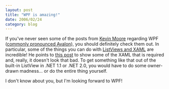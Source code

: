 ```yaml
---
layout: post
title: "WPF is amazing!"
date: 2006/02/24
category: blog
---
```


If you've never seen some of the posts from [Kevin Moore](http://blogs.msdn.com/okoboji/) regarding WPF ([commonly pronounced Avalon](http://www.simplegeek.com/PermaLink.aspx/848ef1d4-f694-43ee-92f7-047478b6b894)), you should definitely check them out. In particular, some of the things you can do with [ListViews and XAML](http://blogs.msdn.com/okoboji/archive/2006/02/23/538340.aspx) are incredible! He points to [this post](http://blogs.msdn.com/atc_avalon_team/archive/2006/02/23/537715.aspx) to show some of the XAML that is required and, really, it doesn't look that bad. To get something like that out of the built-in ListView in .NET 1.1 or .NET 2.0, you would have to do some owner-drawn madness... or do the entire thing yourself.

I don't know about you, but I'm looking forward to WPF!

